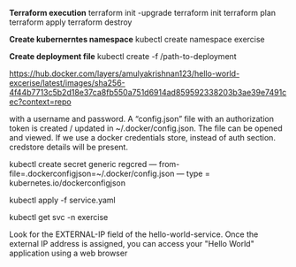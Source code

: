 **Terraform execution**
terraform init -upgrade
terraform init
terraform plan
terraform apply
terraform destroy

**Create kubernerntes namespace**
 kubectl create namespace exercise

**Create deployment file**
kubectl create -f /path-to-deployment

https://hub.docker.com/layers/amulyakrishnan123/hello-world-excerise/latest/images/sha256-4f44b7713c5b2d18e37ca8fb550a751d6914ad859592338203b3ae39e7491cec?context=repo

with a username and password. A “config.json” file with an authorization token is created / updated in ~/.docker/config.json. The file can be opened and viewed. If we use a docker credentials store, instead of auth section. credstore details will be present.

kubectl create secret generic regcred — from-file=.dockerconfigjson=~/.docker/config.json — type = kubernetes.io/dockerconfigjson

kubectl apply -f service.yaml

kubectl get svc -n exercise

Look for the EXTERNAL-IP field of the hello-world-service. Once the external IP address is assigned, you can access your "Hello World" application using a web browser


